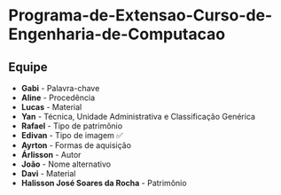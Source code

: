# Programa-de-Extensao-Curso-de-Engenharia-de-Computacao
## Equipe

- **Gabi** - Palavra-chave
- **Aline** - Procedência
- **Lucas** - Material
- **Yan** - Técnica, Unidade Administrativa e Classificação Genérica
- **Rafael** - Tipo de patrimônio
- **Edivan** - Tipo de imagem ✅
- **Ayrton** - Formas de aquisição
- **Árlisson** - Autor
- **João** - Nome alternativo
- **Davi** - Material
- **Halisson José Soares da Rocha** - Patrimônio
